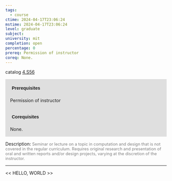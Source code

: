 ```yaml
---
tags:
  - course
ctime: 2024-04-17T23:06:24
mstime: 2024-04-17T23:06:24
level: graduate
subject: 
university: mit
completion: open
percentage: 0
prereq: Permission of instructor
coreq: None.
---
```


catalog [4.S56](http://student.mit.edu/catalog/m4e.html#4.S56)

<span style="display: block; padding: 15px; background-color: rgb(100, 100, 100, 0.2);"><font id="m_prereq3172_0" style="display: block; font-family: Arial, sans-serif; font-weight: bold; padding: 5px">Prerequisites</font><br><span id="prereq3172_0">Permission of instructor</span></span>
<span style="display: block; padding: 15px; background-color: rgb(100, 100, 100, 0.2);"><font id="m_coreq3172_0" style="display: block; font-family: Arial, sans-serif; font-weight: bold; padding: 5px">Corequisites</font><br><span id="coreq3172_0">None.</span></span>

<font style="">Description:</font>
<font style="color: grey; font-size: 0.8rem;">Seminar or lecture on a topic in computation and design that is not covered in the regular curriculum. Requires original research and presentation of oral and written reports and/or design projects, varying at the discretion of the instructor.</font>



---

<< HELLO, WORLD >>
